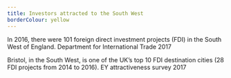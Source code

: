 ```yaml
---
title: Investors attracted to the South West
borderColour: yellow
---
```

In 2016, there were 101 foreign direct investment projects (FDI) in the South West of England.
Department for International Trade 2017


Bristol, in the South West, is one of the UK’s top 10 FDI destination cities (28 FDI projects from 2014 to 2016).
EY attractiveness survey 2017